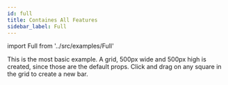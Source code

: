 ```yaml
---
id: full
title: Containes All Features
sidebar_label: Full
---
```



import Full from '../src/examples/Full'



This is the most basic example.
A grid, 500px wide and 500px high is created, since those are the default props.
Click and drag on any square in the grid to create a new bar.

<Full />



